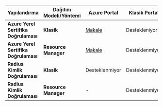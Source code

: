 **Yapılandırma**| **Dağıtım Modeli/Yöntemi** | **Azure Portal** | **Klasik Portal** | **PowerShell** |
| --- | --- | --- | --- | --- |
| **Azure Yerel Sertifika Doğrulaması** | **Klasik** |[Makale](../articles/vpn-gateway/vpn-gateway-howto-point-to-site-classic-azure-portal.md) |Destekleniyor |Destekleniyor |
| **Azure Yerel Sertifika Doğrulaması** | **Resource Manager** |[Makale](../articles/vpn-gateway/vpn-gateway-howto-point-to-site-resource-manager-portal.md) |Desteklenmiyor |[Makale](../articles/vpn-gateway/vpn-gateway-howto-point-to-site-rm-ps.md) |
| **Radius Kimlik Doğrulaması** | **Klasik** | Desteklenmiyor | Desteklenmiyor | Desteklenmiyor |
| **Radius Kimlik Doğrulaması** | **Resource Manager** | - | Desteklenmiyor | [Makale](point-to-site-how-to-radius-ps.md) |
